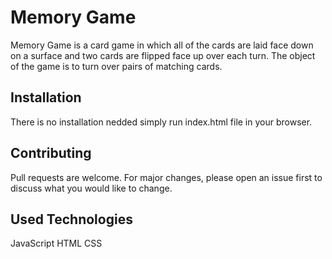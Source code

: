 ﻿# Memory Game

Memory Game is a card game in which all of the cards are laid face down on a surface and two cards are flipped face up over each turn. The object of the game is to turn over pairs of matching cards.

## Installation

There is no installation nedded simply run index.html file in your browser.

## Contributing

Pull requests are welcome. For major changes, please open an issue first to discuss what you would like to change.

## Used Technologies

JavaScript
HTML
CSS
